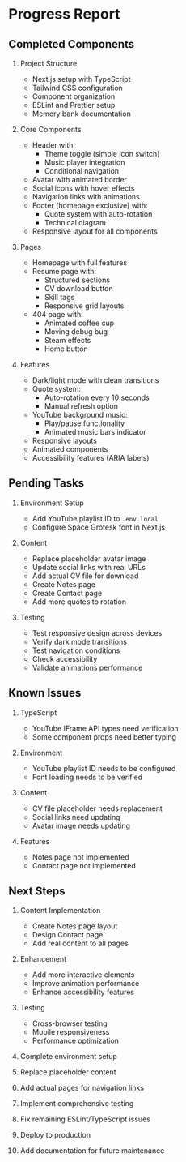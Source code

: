 # Progress Report

## Completed Components
1. Project Structure
   - Next.js setup with TypeScript
   - Tailwind CSS configuration
   - Component organization
   - ESLint and Prettier setup
   - Memory bank documentation

2. Core Components
   - Header with:
     - Theme toggle (simple icon switch)
     - Music player integration
     - Conditional navigation
   - Avatar with animated border
   - Social icons with hover effects
   - Navigation links with animations
   - Footer (homepage exclusive) with:
     - Quote system with auto-rotation
     - Technical diagram
   - Responsive layout for all components

3. Pages
   - Homepage with full features
   - Resume page with:
     - Structured sections
     - CV download button
     - Skill tags
     - Responsive grid layouts
   - 404 page with:
     - Animated coffee cup
     - Moving debug bug
     - Steam effects
     - Home button

4. Features
   - Dark/light mode with clean transitions
   - Quote system:
     - Auto-rotation every 10 seconds
     - Manual refresh option
   - YouTube background music:
     - Play/pause functionality
     - Animated music bars indicator
   - Responsive layouts
   - Animated components
   - Accessibility features (ARIA labels)

## Pending Tasks
1. Environment Setup
   - Add YouTube playlist ID to `.env.local`
   - Configure Space Grotesk font in Next.js

2. Content
   - Replace placeholder avatar image
   - Update social links with real URLs
   - Add actual CV file for download
   - Create Notes page
   - Create Contact page
   - Add more quotes to rotation

3. Testing
   - Test responsive design across devices
   - Verify dark mode transitions
   - Test navigation conditions
   - Check accessibility
   - Validate animations performance

## Known Issues
1. TypeScript
   - YouTube IFrame API types need verification
   - Some component props need better typing

2. Environment
   - YouTube playlist ID needs to be configured
   - Font loading needs to be verified

3. Content
   - CV file placeholder needs replacement
   - Social links need updating
   - Avatar image needs updating

4. Features
   - Notes page not implemented
   - Contact page not implemented

## Next Steps
1. Content Implementation
   - Create Notes page layout
   - Design Contact page
   - Add real content to all pages

2. Enhancement
   - Add more interactive elements
   - Improve animation performance
   - Enhance accessibility features

3. Testing
   - Cross-browser testing
   - Mobile responsiveness
   - Performance optimization

4. Complete environment setup
5. Replace placeholder content
6. Add actual pages for navigation links
7. Implement comprehensive testing
8. Fix remaining ESLint/TypeScript issues
9. Deploy to production
10. Add documentation for future maintenance 